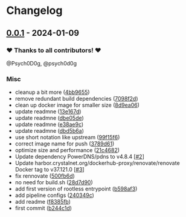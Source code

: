 # Changelog

## [0.0.1](https://github.com/CrystalNET-org/powerdns-auth/releases/tag/0.0.1) - 2024-01-09

### ❤️ Thanks to all contributors! ❤️

@Psych0D0g, @psych0d0g

### Misc

- cleanup a bit more ([4bb9655](https://github.com/CrystalNET-org/powerdns-auth/commit/4bb965504bd679e8d1f0922ca284f95d2f0b2584))
- remove redundant build dependencies ([7098f2d](https://github.com/CrystalNET-org/powerdns-auth/commit/7098f2df9ae8d0bd0d2cf175857d8bdc43054db7))
- clean up docker image for smaller size ([8d9ea06](https://github.com/CrystalNET-org/powerdns-auth/commit/8d9ea065183042297e202a70d337fd9755c20dea))
- update readmne ([13e167d](https://github.com/CrystalNET-org/powerdns-auth/commit/13e167df949b2ca1a5ee1bc6c089b5fc5a3aa68c))
- update readmne ([dbe05de](https://github.com/CrystalNET-org/powerdns-auth/commit/dbe05de5486c52de20da6dfc1011e74d0c3f0fcf))
- update readmne ([e38ae9c](https://github.com/CrystalNET-org/powerdns-auth/commit/e38ae9c4c422322c57d4b87be290dc636a708dc6))
- update readmne ([dbd5b6a](https://github.com/CrystalNET-org/powerdns-auth/commit/dbd5b6a3c42d65bbe0aee23b9bae8381112f6ed9))
- use short notation like upstream ([99f15f6](https://github.com/CrystalNET-org/powerdns-auth/commit/99f15f619fdb9f2340e4c96c120aaa2757777979))
- correct image name for push ([3789d61](https://github.com/CrystalNET-org/powerdns-auth/commit/3789d616a8f7cc43421a4e54e63d493d6c6f84c9))
- optimize size and performance ([21c4682](https://github.com/CrystalNET-org/powerdns-auth/commit/21c4682396ce2b2cbf8c11da56e0857a8621126f))
- Update dependency PowerDNS/pdns to v4.8.4 [[#2](https://github.com/CrystalNET-org/powerdns-auth/pull/2)]
- Update harbor.crystalnet.org/dockerhub-proxy/renovate/renovate Docker tag to v37.121.0 [[#3](https://github.com/CrystalNET-org/powerdns-auth/pull/3)]
- fix rennovate ([500fb6d](https://github.com/CrystalNET-org/powerdns-auth/commit/500fb6db9842cc0c7ce89fef1454b4605244f209))
- no need for build.sh ([28d7d90](https://github.com/CrystalNET-org/powerdns-auth/commit/28d7d90316b5c2a3f06780e0dc3103113eb254e2))
- add first version of rootless entrypoint ([b598af3](https://github.com/CrystalNET-org/powerdns-auth/commit/b598af3f68c8dc3d72aa451729bced6e2f8e24b0))
- add pipeline configs ([240349c](https://github.com/CrystalNET-org/powerdns-auth/commit/240349ccf9b95b3518c3accbef98d262c967040a))
- add readme ([f8385fb](https://github.com/CrystalNET-org/powerdns-auth/commit/f8385fb6c6b77e0ad41fdfa1e780d48f46b6b38f))
- first commit ([b244c1d](https://github.com/CrystalNET-org/powerdns-auth/commit/b244c1d36b5eba90d189224eef2dbd67e5539cee))
